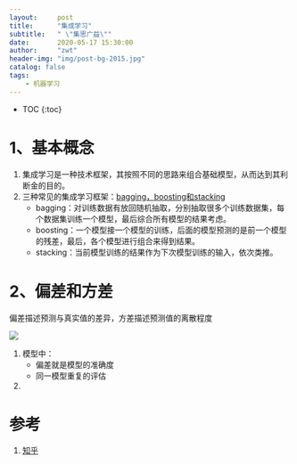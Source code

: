 ```yaml
---
layout:     post
title:      "集成学习"
subtitle:   " \"集思广益\""
date:       2020-05-17 15:30:00 
author:     "zwt"
header-img: "img/post-bg-2015.jpg"
catalog: false
tags:
    - 机器学习
---
```

* TOC
{:toc}
# 1、基本概念
1. 集成学习是一种技术框架，其按照不同的思路来组合基础模型，从而达到其利断金的目的。
2. 三种常见的集成学习框架：[bagging，boosting和stacking](https://cs.nju.edu.cn/zhouzh/zhouzh.files/publication/springerEBR09.pdf)
	- bagging：对训练数据有放回随机抽取，分别抽取很多个训练数据集，每个数据集训练一个模型，最后综合所有模型的结果考虑。
	- boosting：一个模型接一个模型的训练，后面的模型预测的是前一个模型的残差，最后，各个模型进行组合来得到结果。
	- stacking：当前模型训练的结果作为下次模型训练的输入，依次类推。

# 2、偏差和方差

偏差描述预测与真实值的差异，方差描述预测值的离散程度

![](https://zwt0204.github.io//img/偏差方差.jpg)

1. 模型中：
   - 偏差就是模型的准确度
   - 同一模型重复的评估
2. 

# 参考

1. [知乎](https://www.zhihu.com/question/29036379/answer/43002915)